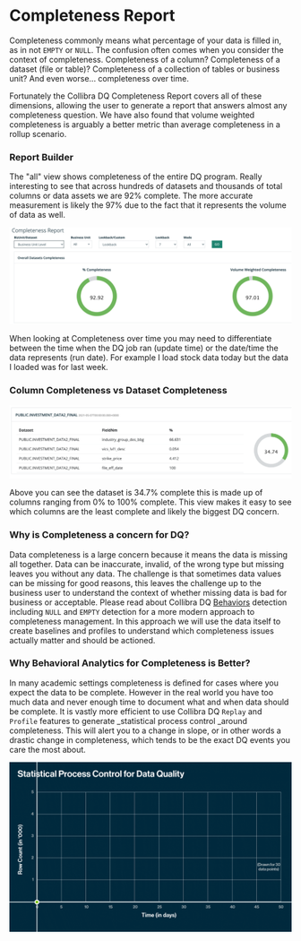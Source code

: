 # Completeness Report

Completeness commonly means what percentage of your data is filled in, as in not `EMPTY` or `NULL`.  The confusion often comes when you consider the context of completeness.  Completeness of a column?  Completeness of a dataset (file or table)? Completeness of a collection of tables or business unit?  And even worse... completeness over time.

Fortunately the Collibra DQ Completeness Report covers all of these dimensions, allowing the user to generate a report that answers almost any completeness question.  We have also found that volume weighted completeness is arguably a better metric than average completeness in a rollup scenario.

### Report Builder

The "all" view shows completeness of the entire DQ program.  Really interesting to see that across hundreds of datasets and thousands of total columns or data assets we are 92% complete.  The more accurate measurement is likely the 97% due to the fact that it represents the volume of data as well.  

![](<../.gitbook/assets/Screen Shot 2021-08-12 at 5.26.43 PM.png>)

When looking at Completeness over time you may need to differentiate between the time when the DQ job ran (update time) or the date/time the data represents (run date).  For example I load stock data today but the data I loaded was for last week. 

### Column Completeness vs Dataset Completeness

![](<../.gitbook/assets/Screen Shot 2021-08-12 at 4.04.53 PM.png>)

Above you can see the dataset is 34.7% complete this is made up of columns ranging from 0% to 100% complete.  This view makes it easy to see which columns are the least complete and likely the biggest DQ concern.

### Why is Completeness a concern for DQ?

Data completeness is a large concern because it means the data is missing all together.  Data can be inaccurate, invalid, of the wrong type but missing leaves you without any data.  The challenge is that sometimes data values can be missing for good reasons, this leaves the challenge up to the business user to understand the context of whether missing data is bad for business or acceptable.  Please read about Collibra DQ [Behaviors](../dq-visuals/behaviors.md) detection including `NULL` and `EMPTY` detection for a more modern approach to completeness management.  In this approach we will use the data itself to create baselines and profiles to understand which completeness issues actually matter and should be actioned. 

### Why Behavioral Analytics for Completeness is Better?

In many academic settings completeness is defined for cases where you expect the data to be complete.  However in the real world you have too much data and never enough time to document what and when data should be complete.  It is vastly more efficient to use Collibra DQ `Replay` and `Profile` features to generate _statistical process control _around completeness.  This will alert you to a change in slope, or in other words a drastic change in completeness, which tends to be the exact DQ events you care the most about.

![](<../.gitbook/assets/Statistical Process Control for Data Quality (Animation) Aug 2021.gif>)
